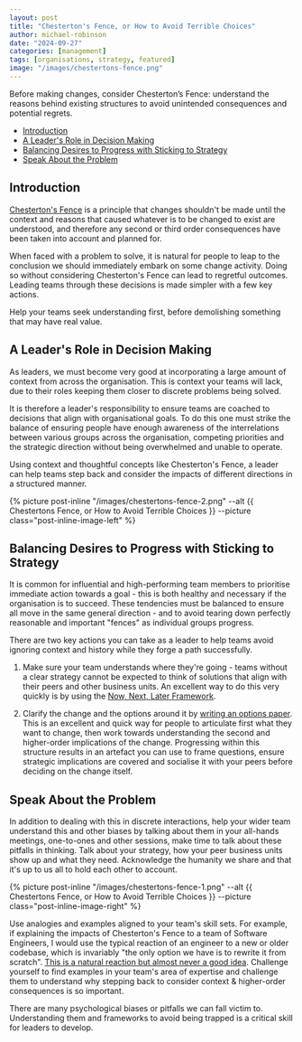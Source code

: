```yaml
---
layout: post
title: "Chesterton's Fence, or How to Avoid Terrible Choices"
author: michael-robinson
date: "2024-09-27"
categories: [management]
tags: [organisations, strategy, featured]
image: "/images/chestertons-fence.png"
---
```


Before making changes, consider Chesterton’s Fence: understand the reasons behind existing structures to avoid unintended consequences and potential regrets.

<!-- TOC -->

- [Introduction](#introduction)
- [A Leader's Role in Decision Making](#a-leaders-role-in-decision-making)
- [Balancing Desires to Progress with Sticking to Strategy](#balancing-desires-to-progress-with-sticking-to-strategy)
- [Speak About the Problem](#speak-about-the-problem)

<!-- /TOC -->

## Introduction

[Chesterton's Fence](https://www.chesterton.org/taking-a-fence-down/) is a principle that changes shouldn't be made until the context and reasons that caused whatever is to be changed to exist are understood, and therefore any second or third order consequences have been taken into account and planned for.

When faced with a problem to solve, it is natural for people to leap to the conclusion we should immediately embark on some change activity. Doing so without considering Chesterton's Fence can lead to regretful outcomes. Leading teams through these decisions is made simpler with a few key actions.

Help your teams seek understanding first, before demolishing something that may have real value.

## A Leader's Role in Decision Making

As leaders, we must become very good at incorporating a large amount of context from across the organisation. This is context your teams will lack, due to their roles keeping them closer to discrete problems being solved.

It is therefore a leader's responsibility to ensure teams are coached to decisions that align with organisational goals. To do this one must strike the balance of ensuring people have enough awareness of the interrelations between various groups across the organisation, competing priorities and the strategic direction without being overwhelmed and unable to operate.

Using context and thoughtful concepts like Chesterton's Fence, a leader can help teams step back and consider the impacts of different directions in a structured manner.

{% picture post-inline "/images/chestertons-fence-2.png" --alt {{ Chestertons Fence, or How to Avoid Terrible Choices }} --picture class="post-inline-image-left" %}

## Balancing Desires to Progress with Sticking to Strategy

It is common for influential and high-performing team members to prioritise immediate action towards a goal - this is both healthy and necessary if the organisation is to succeed. These tendencies must be balanced to ensure all move in the same general direction - and to avoid tearing down perfectly reasonable and important "fences" as individual groups progress.

There are two key actions you can take as a leader to help teams avoid ignoring context and history while they forge a path successfully.

1. Make sure your team understands where they're going - teams without a clear strategy cannot be expected to think of solutions that align with their peers and other business units. An excellent way to do this very quickly is by using the  [Now, Next, Later Framework](/now-next-later-planning-streams-and-roadmaps).

2. Clarify the change and the options around it by [writing an options paper](/what-is-an-options-paper). This is an excellent and quick way for people to articulate first what they want to change, then work towards understanding the second and higher-order implications of the change. Progressing within this structure results in an artefact you can use to frame questions, ensure strategic implications are covered and socialise it with your peers before deciding on the change itself.

## Speak About the Problem

In addition to dealing with this in discrete interactions, help your wider team understand this and other biases by talking about them in your all-hands meetings, one-to-ones and other sessions, make time to talk about these pitfalls in thinking. Talk about your strategy, how your peer business units show up and what they need. Acknowledge the humanity we share and that it's up to us all to hold each other to account. 

{% picture post-inline "/images/chestertons-fence-1.png" --alt {{ Chestertons Fence, or How to Avoid Terrible Choices }} --picture class="post-inline-image-right" %}

Use analogies and examples aligned to your team's skill sets. For example, if explaining the impacts of Chesterton's Fence to a team of Software Engineers, I would use the typical reaction of an engineer to a new or older codebase, which is invariably "the only option we have is to rewrite it from scratch". [This is a natural reaction but almost never a good idea](https://www.joelonsoftware.com/2000/04/06/things-you-should-never-do-part-i/). Challenge yourself to find examples in your team's area of expertise and challenge them to understand why stepping back to consider context & higher-order consequences is so important.

There are many psychological biases or pitfalls we can fall victim to. Understanding them and frameworks to avoid being trapped is a critical skill for leaders to develop.
